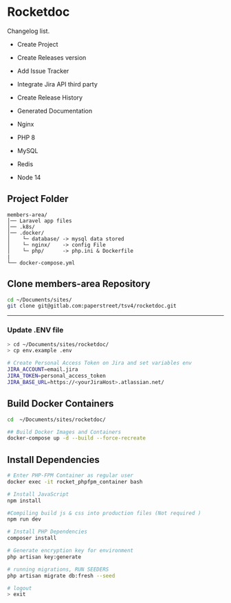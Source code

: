 # Rocketdoc

Changelog list.

- Create Project
- Create Releases version
- Add Issue Tracker 
- Integrate Jira API third party
- Create Release History
- Generated Documentation


- Nginx
- PHP 8
- MySQL
- Redis
- Node 14

## Project Folder
```
members-area/
│── Laravel app files 
│── .k8s/
│── .docker/
│    └─ database/ -> mysql data stored 
│    └─ nginx/    -> config File
│    └─ php/      -> php.ini & Dockerfile
|
└── docker-compose.yml
```

## Clone members-area Repository

```bash
cd ~/Documents/sites/
git clone git@gitlab.com:paperstreet/tsv4/rocketdoc.git
```

---

### Update .ENV file

```bash
> cd ~/Documents/sites/rocketdoc/
> cp env.example .env

# Create Personal Access Token on Jira and set variables env
JIRA_ACCOUNT=email.jira
JIRA_TOKEN=personal_access_token
JIRA_BASE_URL=https://<yourJiraHost>.atlassian.net/
```

## Build Docker Containers

```bash
cd  ~/Documents/sites/rocketdoc/

## Build Docker Images and Containers
docker-compose up -d --build --force-recreate
```

## Install Dependencies

```bash
# Enter PHP-FPM Container as regular user
docker exec -it rocket_phpfpm_container bash

# Install JavaScript
npm install 

#Compiling build js & css into production files (Not required )
npm run dev

# Install PHP Dependencies
composer install

# Generate encryption key for environment
php artisan key:generate

# running migrations, RUN SEEDERS
php artisan migrate db:fresh --seed

# logout
> exit
```
